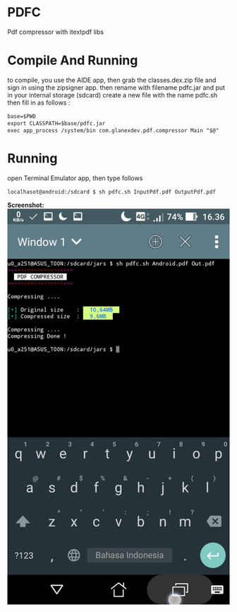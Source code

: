# PDFC
Pdf compressor with itextpdf libs

# Compile And Running
to compile, you use the AIDE app, then grab the classes.dex.zip file and sign in using the zipsigner app. then rename with filename pdfc.jar and put in your internal storage (sdcard) create a new file with the name pdfc.sh then fill in as follows :
``` 
base=$PWD
export CLASSPATH=$base/pdfc.jar
exec app_process /system/bin com.glanexdev.pdf.compressor Main "$@"
```
# Running
open Terminal Emulator app, then type follows
```
localhasot@android:/sdcard $ sh pdfc.sh InputPdf.pdf OutputPdf.pdf
```

<b>Screenshot:</b>
![alt tag](https://raw.githubusercontent.com/Hendriyawan/PDFC/master/ss.jpg)


